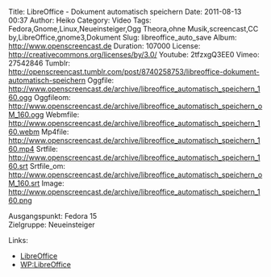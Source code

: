 Title: LibreOffice - Dokument automatisch speichern
Date: 2011-08-13 00:37
Author: Heiko
Category: Video
Tags: Fedora,Gnome,Linux,Neueinsteiger,Ogg Theora,ohne Musik,screencast,CC by,LibreOffice,gnome3,Dokument
Slug: libreoffice_auto_save
Album: http://www.openscreencast.de
Duration: 107000
License: http://creativecommons.org/licenses/by/3.0/
Youtube: 2tfzxgQ3EE0
Vimeo: 27542846
Tumblr: http://openscreencast.tumblr.com/post/8740258753/libreoffice-dokument-automatisch-speichern
Oggfile: http://www.openscreencast.de/archive/libreoffice_automatisch_speichern_160.ogg
Oggfileom: http://www.openscreencast.de/archive/libreoffice_automatisch_speichern_oM_160.ogg
Webmfile: http://www.openscreencast.de/archive/libreoffice_automatisch_speichern_160.webm
Mp4file: http://www.openscreencast.de/archive/libreoffice_automatisch_speichern_160.mp4
Srtfile: http://www.openscreencast.de/archive/libreoffice_automatisch_speichern_160.srt
Srtfile_om: http://www.openscreencast.de/archive/libreoffice_automatisch_speichern_oM_160.srt
Image: http://www.openscreencast.de/archive/libreoffice_automatisch_speichern_160.png

Ausgangspunkt: Fedora 15  
Zielgruppe: Neueinsteiger  

Links:

  * [LibreOffice](http://de.libreoffice.org/hilfe-kontakt/handbuecher/ "Link zu LibreOffice" )
  * [WP:LibreOffice](http://de.wikipedia.org/wiki/Libreoffice "LibreOffice" )


